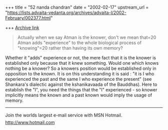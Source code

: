 +++
title = "52 nanda chandran"
date = "2002-02-17"
upstream_url = "https://lists.advaita-vedanta.org/archives/advaita-l/2002-February/002377.html"

+++
[Archive link](https://lists.advaita-vedanta.org/archives/advaita-l/2002-February/002377.html)

>   Actually when we say Atman is the knower, don't we mean that=20
>Atman adds "experience" to the whole biological process of "knowing"=20
>rather than having its own memory?

Whether it "adds" experience or not, the mere fact that it is the knower is
established only because that it knew something. Would one which knows
nothing be a knower? So a knowers position would be established only in
opposition to the known. It is on this understanding it is said : "it is I
who experienced the past and the same I who experience the present" (see
Shankara's dialectic against the kshanikavaada of the Bauddhas). Here to
establish the "I", you need the things that the "I" experienced - so knower
implicitly means the known and a past known would imply the usage of memory.


_________________________________________________________________
Join the worlds largest e-mail service with MSN Hotmail.
http://www.hotmail.com


